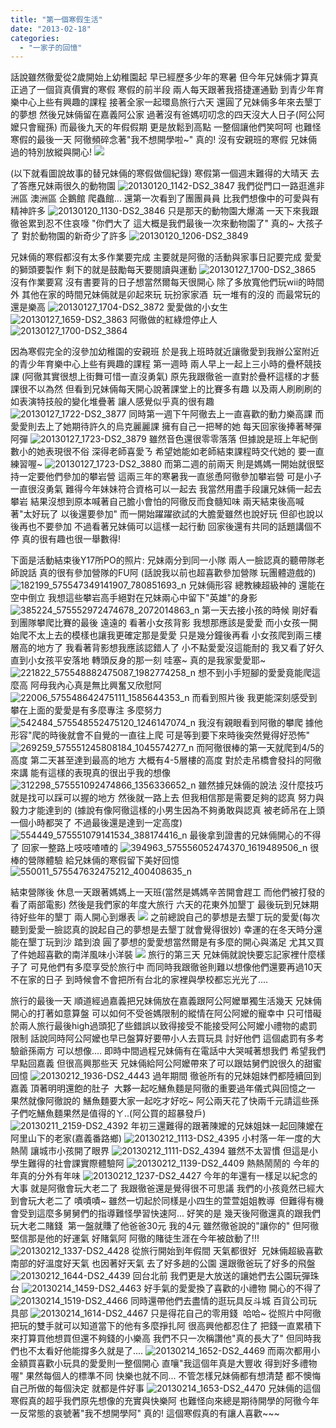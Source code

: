 ```yaml
---
title: "第一個寒假生活"
date: "2013-02-18"
categories: 
  - "一家子的回憶"
---
```


話說雖然徹愛從2歲開始上幼稚園起 早已經歷多少年的寒暑 但今年兄妹倆才算真正過了一個貨真價實的寒假 寒假的前半段 兩人每天跟著我搭捷運通勤 到青少年育樂中心上些有興趣的課程 接著全家一起環島旅行六天 還圓了兄妹倆多年來去墾丁的夢想 然後兄妹倆留在嘉義阿公家 過著沒有爸媽叨叨念的四天沒大人日子(阿公阿嬤只會寵孫) 而最後九天的年假假期 更是放鬆到高點 一整個讓他們笑呵呵 也難怪寒假的最後一天 阿徹頻碎念著"我不想開學啦~" 真的! 沒有安親班的寒假 兄妹倆過的特別放縱與開心! ![](images/8483397027_153c6f7ee3.jpg) 

(以下就看圖說故事的替兄妹倆的寒假做個紀錄) 寒假第一個週末難得的大晴天 去了答應兄妹兩很久的動物園 ![20130120_1142-DS2_3847](images/8449801636_90dc601e87.jpg) 我們從門口一路逛進非洲區 澳洲區 企鵝館 爬蟲館... 還第一次看到了團團員員 比我們想像中的可愛與有精神許多 ![20130120_1130-DS2_3846](images/8448716021_4667446330.jpg) 只是那天的動物園大爆滿 一天下來我跟徹爸累到忍不住哀嚎 "你們大了 這大概是我們最後一次來動物園了" 真的~ 大孩子了 對於動物園的新奇少了許多 ![20130120_1206-DS2_3849](images/8449801398_2e7c66a084.jpg)  

兄妹倆的寒假都沒有太多作業要完成 主要就是阿徹的活動與家事日記要完成 愛愛的獅頭要製作 剩下的就是鼓勵每天要閱讀與運動 ![20130127_1700-DS2_3865](images/8449799460_ec66c3fd5f.jpg) 沒有作業要寫 沒有書要背的日子想當然爾每天很開心 除了多放寬他們玩wii的時間外 其他在家的時間兄妹倆就是卯起來玩 玩扮家家酒  玩一堆有的沒的 而最常玩的還是樂高 ![20130127_1704-DS2_3872](images/8449798778_6ff8d1f456.jpg) 愛愛做的小女生 ![20130127_1659-DS2_3863](images/8448714021_74f02be4cb.jpg) 阿徹做的紅綠燈停止人 ![20130127_1700-DS2_3864](images/8449799562_e3c66d0b87.jpg)

因為寒假完全的沒參加幼稚園的安親班 於是我上班時就近讓徹愛到我辦公室附近的青少年育樂中心上些有興趣的課程 第一週時 兩人早上一起上三小時的疊杯競技課 (阿徹其實很想上街舞可惜一直沒勇氣) 原先我跟徹爸一直對於疊杯這樣的才藝課很不以為然 但看到兄妹倆每天開心說著課堂上的比賽多有趣 以及兩人刷刷刷的如表演特技般的變化堆疊著 讓人感覺似乎真的很有趣 ![20130127_1722-DS2_3877](images/8449798358_a921271ba0.jpg) 同時第一週下午阿徹去上一直喜歡的動力樂高課 而愛愛則去上了她期待許久的烏克麗麗課 擁有自己一把琴的她 每天回家後捧著琴彈阿彈 ![20130127_1723-DS2_3879](images/8449798228_cce95a6825.jpg) 雖然音色還很零零落落 但據說是班上年紀倒數小的她表現很不俗 深得老師喜愛ㄋ 希望她能如老師結束課程時交代她的 要一直練習喔~ ![20130127_1723-DS2_3880](images/8449798120_1d716a4c52.jpg) 而第二週的前兩天 則是媽媽一開始就很堅持一定要他們參加的攀岩營 這兩三年的寒暑我一直慫恿阿徹參加攀岩營 可是小子一直很沒勇氣 難得今年妹妹符合資格可以一起去 我當然用盡手段讓兄妹倆一起去攀岩 結果沒想到原本喊著自己膽小會怕的阿徹反而食髓知味 兩天結束後高喊著"太好玩了 以後還要參加" 而一開始躍躍欲試的大膽愛雖然也說好玩 但卻也說以後再也不要參加 不過看著兄妹倆可以這樣一起行動 回家後還有共同的話題講個不停 真的很有趣也很一舉數得!

下面是活動結束後Y17所PO的照片: 兄妹兩分到同一小隊 兩人一臉認真的聽帶隊老師說話 真的很有參加營隊的FU阿 (話說我以前也超喜歡參加營隊 玩團體遊戲的) ![182199_575547349141907_780851693_n](images/8483711469_fcbbfdf7d4.jpg) 兄妹倆形容 總教練超級神的 還能在空中倒立 我想這些攀岩高手絕對在兄妹兩心中留下"英雄"的身影 ![385224_575552972474678_2072014863_n](images/8483711675_47ab19d3d1.jpg) 第一天去接小孩的時候 剛好看到團隊攀爬比賽的最後 遠遠的 看著小女孩背影 我想那應該是愛愛 而小女孩一開始爬不太上去的模樣也讓我更確定那是愛愛 只是幾分鐘後再看 小女孩爬到兩三樓層高的地方了 我看著背影想我應該認錯人了 小不點愛愛沒這能耐的 我又看了好久 直到小女孩平安落地 轉頭反身的那一刻 哇塞~ 真的是我家愛愛耶~ ![221822_575548882475087_1982774258_n](images/8483713025_11948c051a.jpg) 想不到小手短腳的愛愛竟能爬這麼高 阿母我內心真是無比興奮又欣慰阿 ![22006_575548642475111_1585644353_n](images/8484805696_eeb6695409.jpg) 而看到照片後 我更能深刻感受到攀在上面的愛愛是有多麼專注 多麼努力 ![542484_575548552475120_1246147074_n](images/8483712909_a59518a134.jpg) 我沒有親眼看到阿徹的攀爬 據他形容"爬的時後就會不自覺的一直往上爬 可是等到要下來時後突然覺得好恐怖" ![269259_575551245808184_1045574277_n](images/8483711583_ffb0c62cc5.jpg) 而阿徹很棒的第一天就爬到4/5的高度 第二天甚至達到最高的地方 大概有4-5層樓的高度 對於走吊橋會發抖的阿徹來講 能有這樣的表現真的很出乎我的想像 ![312298_575551092474866_1356336652_n](images/8484807136_94d6788abe.jpg) 雖然據兄妹倆的說法 沒什麼技巧 就是找可以踩可以握的地方 然後就一路上去 但我相信那是需要足夠的認真 努力與毅力才能達到的 (據說有像阿徹這樣的小男生因為不夠勇敢與認真 被老師吊在上頭一個小時都哭了 不過最後還是達到一定高度) ![554449_575551079141534_388174416_n](images/8483712667_09673f7988.jpg) 最後拿到證書的兄妹倆開心的不得了 回家一整路上吱吱喳喳的 ![394963_575556052474370_1619489506_n](images/8483711793_3bd04d8f25.jpg) 很棒的營隊體驗 給兄妹倆的寒假留下美好回憶 ![550011_575547632475212_400408635_n](images/8484807348_9520b0b2a2.jpg)

結束營隊後 休息一天跟著媽媽上一天班(當然是媽媽辛苦開會趕工 而他們被打發的看了兩部電影) 然後是我們家的年度大旅行 六天的花東外加墾丁 最後玩到兄妹期待好些年的墾丁 兩人開心到爆表 ![](images/8483408399_626b529fd0.jpg) 之前總說自己的夢想是去墾丁玩的愛愛(每次聽到愛愛一臉認真的說起自己的夢想是去墾丁就會覺得很妙) 幸運的在冬天時分還能在墾丁玩到沙 踏到浪 圓了夢想的愛愛想當然爾是有多麼的開心與滿足 尤其又買了件她超喜歡的南洋風味小洋裝 ![](images/8483394265_5ee1741fbd.jpg) 旅行的第三天 兄妹倆就說快要忘記家裡什麼樣子了 可見他們有多麼享受於旅行中 而同時我跟徹爸則難以想像他們還要再過10天不在家的日子 到時候會不會把所有台北的家裡與學校都忘光光了....

旅行的最後一天 順道經過嘉義把兄妹倆放在嘉義跟阿公阿嬤單獨生活幾天 兄妹倆開心的打著如意算盤 可以如何不受爸媽限制的縱情在阿公阿嬤的寵幸中 只可惜礙於兩人旅行最後high過頭犯了些錯誤以致得接受不能接受阿公阿嬤小禮物的處罰限制 話說同時阿公阿嬤也早已盤算好要帶小人去買玩具 討好他們 這個處罰有多考驗爺孫兩方 可以想像.... 即時中間過程兄妹倆有在電話中大哭喊著想我們 希望我們早點回嘉義 但很高興那些天 兄妹倆給阿公阿嬤帶來了可以跟姑舅們說很久的甜蜜回憶 ![20130212_1936-DS2_4443](images/8484620334_ff3b6cf557.jpg) 過年期間 徹爸所有的兄妹姐妹們都陸續回到嘉義 頂著明明還飽的肚子  大夥一起吃鱔魚麵是阿徹的重要過年儀式與回憶之一 果然就像阿徹說的 鱔魚麵要大家一起吃才好吃~ 阿公兩天花了快兩千元請這些孫子們吃鱔魚麵果然是值得的ㄚ..(阿公買的超暴發戶) ![20130211_2159-DS2_4392](images/8484625212_98abd17353.jpg) 年初三還難得的跟著陳嬤的兄妹姐妹一起回陳嬤在阿里山下的老家(嘉義番路鄉) ![20130212_1113-DS2_4395](images/8484624640_00e8cfbf4b.jpg) 小村落一年一度的大熱鬧 讓城市小孩開了眼界 ![20130212_1111-DS2_4394](images/8484624848_159da27b80.jpg) 雖然不太習慣 但這是小學生難得的社會課實際體驗阿 ![20130212_1139-DS2_4409](images/8483529651_3f2597ef74.jpg) 熱熱鬧鬧的 今年的年真的分外有年味 ![20130212_1237-DS2_4427](images/8484621470_7c9589b6b9.jpg) 今年的年還有一樣足以紀念的大事 就是阿徹會玩大老二了 我跟徹爸還是覺得很不可思議 我們的小孩竟然已經大到會玩大老二了 嘖嘖嘖~ 雖然一切起於同樣是小四生的萱萱姐姐教導  但難得有機會受到這麼多舅舅們的指導難怪學習快速阿... 好笑的是 幾天後阿徹還真的跟我們玩大老二賭錢  第一盤就賺了他爸爸30元 我的4元 雖然徹爸說的"讓你的" 但阿徹堅信那是他的好運氣 好賭氣阿 阿徹的賭徒生涯在今年被啟動了!!! ![20130212_1337-DS2_4428](images/8483527707_1b1e4c7702.jpg) 從旅行開始到年假間 天氣都很好  兄妹倆超級喜歡南部的好溫度好天氣 也因著好天氣 去了好多趟的公園 還跟徹爸玩了好多的飛盤 ![20130212_1644-DS2_4439](images/8483527253_f411bcb617.jpg) 回台北前 我們更是大放送的讓她們去公園玩彈珠台 ![20130214_1459-DS2_4463](images/8483524773_c335a50d98.jpg) 好手氣的愛愛換了喜歡的小禮物 開心的不得了 ![20130214_1519-DS2_4466](images/8483524485_be8f5b895c.jpg) 同時還帶他們去盡情的逛玩具反斗城 百貨公司玩具部 ![20130214_1614-DS2_4467](images/8483524315_c5bfb72767.jpg) 只是得花自己的零用錢  哈哈~ 從照片中阿徹把玩的雙手就可以知道當下的他有多麼掙扎阿 很高興他都忍住了 把錢一直累積下來打算買他想買但還不夠錢的小樂高 我們不只一次稱讚他"真的長大了" 但同時我們也不太看好他能撐多久就是了.... ![20130214_1652-DS2_4469](images/8483523999_751c604605.jpg) 而兩次都用小金額買喜歡小玩具的愛愛則一整個開心 直嚷"我這個年真是大豐收 得到好多禮物喔" 果然每個人的標準不同 快樂也就不同... 不管怎樣兄妹倆都有想清楚 都不懊悔自己所做的每個決定 就都是件好事 ![20130214_1653-DS2_4470](images/8483523821_f04172450f.jpg) 兄妹倆的這個寒假真的超乎我們原先想像的充實與快樂阿 也難怪向來總是期待開學的阿徹今年一反常態的哀號著"我不想開學阿" 真的! 這個寒假真的有讓人喜歡~~~
